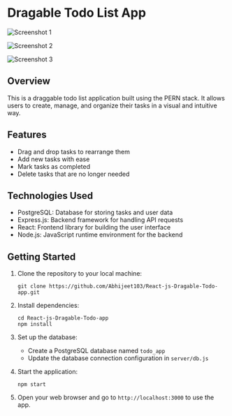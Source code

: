 

# Dragable Todo List App

![Screenshot 1](https://github.com/Abhijeet103/React-js-Dragable-Todo-app/assets/93581505/8b4832cb-064c-4a8b-a376-be8c7e64c9be)

![Screenshot 2](https://github.com/Abhijeet103/React-js-Dragable-Todo-app/assets/93581505/0013285d-bab3-4346-91f3-bd5ea0dba036)

![Screenshot 3](https://github.com/Abhijeet103/React-js-Dragable-Todo-app/assets/93581505/da9ec838-868e-4afe-9c76-a4c59f25bf2b)

## Overview

This is a draggable todo list application built using the PERN stack. It allows users to create, manage, and organize their tasks in a visual and intuitive way.

## Features

- Drag and drop tasks to rearrange them
- Add new tasks with ease
- Mark tasks as completed
- Delete tasks that are no longer needed

## Technologies Used

- PostgreSQL: Database for storing tasks and user data
- Express.js: Backend framework for handling API requests
- React: Frontend library for building the user interface
- Node.js: JavaScript runtime environment for the backend

## Getting Started

1. Clone the repository to your local machine:

   ```
   git clone https://github.com/Abhijeet103/React-js-Dragable-Todo-app.git
   ```

2. Install dependencies:

   ```
   cd React-js-Dragable-Todo-app
   npm install
   ```

3. Set up the database:
   - Create a PostgreSQL database named `todo_app`
   - Update the database connection configuration in `server/db.js`

4. Start the application:

   ```
   npm start
   ```

5. Open your web browser and go to `http://localhost:3000` to use the app.
